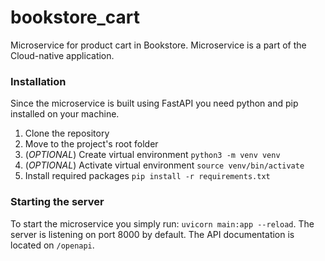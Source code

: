 # bookstore_cart
Microservice for product cart in Bookstore. Microservice is a part of the Cloud-native application.

### Installation
Since the microservice is built using FastAPI you need python and pip installed on your machine.
1. Clone the repository
2. Move to the project's root folder
3. (*OPTIONAL*) Create virtual environment `python3 -m venv venv`
4. (*OPTIONAL*) Activate virtual environment `source venv/bin/activate`
5. Install required packages `pip install -r requirements.txt`

### Starting the server
To start the microservice you simply run: `uvicorn main:app --reload`. The server is listening on port 8000 by default. The API documentation is located on `/openapi`.
